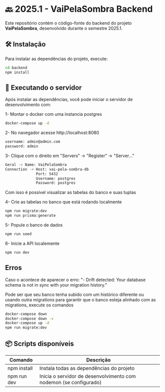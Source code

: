 # 🔙 2025.1 - VaiPelaSombra Backend

Este repositório contém o código-fonte do backend do projeto **VaiPelaSombra**, desenvolvido durante o semestre 2025.1.

## 🛠️ Instalação

Para instalar as dependências do projeto, execute:

```bash
cd backend
npm install
```

## 🚀 Executando o servidor

Após instalar as dependências, você pode iniciar o servidor de desenvolvimento com:

1- Montar o docker com uma instancia postgres
```bash
docker-compose up -d
```

2- No navegador acesse http://localhost:8080
```bash
username: admin@admin.com
password: admin
```

3- Clique com o direito em "Servers" -> "Register" -> "Server..."
```bash
Geral -> Name: VaiPelaSombra 
Connection -> Host: vai-pela-sombra-db
              Port: 5432
              Username: postgres
              Password: postgres
```
Com isso é possível visualizar as tabelas do banco e suas tuplas

4- Crie as tabelas no banco que está rodando localmente
```bash
npm run migrate:dev
npm run prisma:generate
```

5- Popule o banco de dados

```bash
npm run seed
```

6- Inicie a API localemente
```bash
npm run dev
```

## Erros
Caso o acontece de aparecer o erro: 
"- Drift detected: Your database schema is not in sync with your migration history."

Pode ser que seu banco tenha subido com um histórico diferente ou usando outra migrations 
para garantir que o banco esteja alinhado com as migrations, execute os comandos 

```bash
docker-compose down
docker-compose down -v
docker-compose up -d
npm run migrate:dev
```


## 📦 Scripts disponíveis

| Comando     | Descrição                                                         |
| ----------- | ----------------------------------------------------------------- |
| npm install | Instala todas as dependências do projeto                          |
| npm run dev | Inicia o servidor de desenvolvimento com nodemon (se configurado) |
